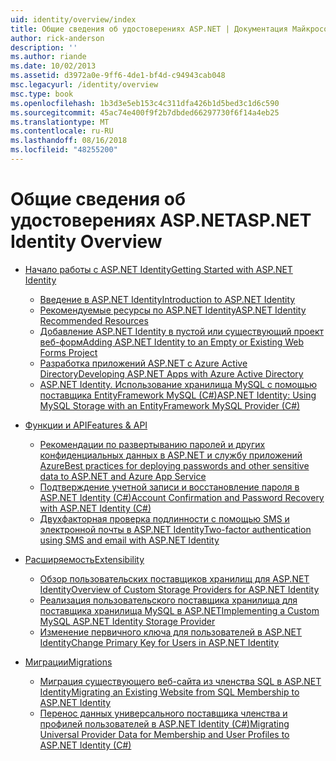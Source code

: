 ```yaml
---
uid: identity/overview/index
title: Общие сведения об удостоверениях ASP.NET | Документация Майкрософт
author: rick-anderson
description: ''
ms.author: riande
ms.date: 10/02/2013
ms.assetid: d3972a0e-9ff6-4de1-bf4d-c94943cab048
msc.legacyurl: /identity/overview
msc.type: book
ms.openlocfilehash: 1b3d3e5eb153c4c311dfa426b1d5bed3c1d6c590
ms.sourcegitcommit: 45ac74e400f9f2b7dbded66297730f6f14a4eb25
ms.translationtype: MT
ms.contentlocale: ru-RU
ms.lasthandoff: 08/16/2018
ms.locfileid: "48255200"
---
```

<a name="aspnet-identity-overview"></a><span data-ttu-id="30a8d-102">Общие сведения об удостоверениях ASP.NET</span><span class="sxs-lookup"><span data-stu-id="30a8d-102">ASP.NET Identity Overview</span></span>
====================
- [<span data-ttu-id="30a8d-103">Начало работы с ASP.NET Identity</span><span class="sxs-lookup"><span data-stu-id="30a8d-103">Getting Started with ASP.NET Identity</span></span>](getting-started/index.md)

    - [<span data-ttu-id="30a8d-104">Введение в ASP.NET Identity</span><span class="sxs-lookup"><span data-stu-id="30a8d-104">Introduction to ASP.NET Identity</span></span>](getting-started/introduction-to-aspnet-identity.md)
    - [<span data-ttu-id="30a8d-105">Рекомендуемые ресурсы по ASP.NET Identity</span><span class="sxs-lookup"><span data-stu-id="30a8d-105">ASP.NET Identity Recommended Resources</span></span>](getting-started/aspnet-identity-recommended-resources.md)
    - [<span data-ttu-id="30a8d-106">Добавление ASP.NET Identity в пустой или существующий проект веб-форм</span><span class="sxs-lookup"><span data-stu-id="30a8d-106">Adding ASP.NET Identity to an Empty or Existing Web Forms Project</span></span>](getting-started/adding-aspnet-identity-to-an-empty-or-existing-web-forms-project.md)
    - [<span data-ttu-id="30a8d-107">Разработка приложений ASP.NET с Azure Active Directory</span><span class="sxs-lookup"><span data-stu-id="30a8d-107">Developing ASP.NET Apps with Azure Active Directory</span></span>](getting-started/developing-aspnet-apps-with-windows-azure-active-directory.md)
    - [<span data-ttu-id="30a8d-108">ASP.NET Identity. Использование хранилища MySQL с помощью поставщика EntityFramework MySQL (C#)</span><span class="sxs-lookup"><span data-stu-id="30a8d-108">ASP.NET Identity: Using MySQL Storage with an EntityFramework MySQL Provider (C#)</span></span>](getting-started/aspnet-identity-using-mysql-storage-with-an-entityframework-mysql-provider.md)
- [<span data-ttu-id="30a8d-109">Функции и API</span><span class="sxs-lookup"><span data-stu-id="30a8d-109">Features & API</span></span>](features-api/index.md)

    - [<span data-ttu-id="30a8d-110">Рекомендации по развертыванию паролей и других конфиденциальных данных в ASP.NET и службу приложений Azure</span><span class="sxs-lookup"><span data-stu-id="30a8d-110">Best practices for deploying passwords and other sensitive data to ASP.NET and Azure App Service</span></span>](features-api/best-practices-for-deploying-passwords-and-other-sensitive-data-to-aspnet-and-azure.md)
    - [<span data-ttu-id="30a8d-111">Подтверждение учетной записи и восстановление пароля в ASP.NET Identity (C#)</span><span class="sxs-lookup"><span data-stu-id="30a8d-111">Account Confirmation and Password Recovery with ASP.NET Identity (C#)</span></span>](features-api/account-confirmation-and-password-recovery-with-aspnet-identity.md)
    - [<span data-ttu-id="30a8d-112">Двухфакторная проверка подлинности с помощью SMS и электронной почты в ASP.NET Identity</span><span class="sxs-lookup"><span data-stu-id="30a8d-112">Two-factor authentication using SMS and email with ASP.NET Identity</span></span>](features-api/two-factor-authentication-using-sms-and-email-with-aspnet-identity.md)
- [<span data-ttu-id="30a8d-113">Расширяемость</span><span class="sxs-lookup"><span data-stu-id="30a8d-113">Extensibility</span></span>](extensibility/index.md)

    - [<span data-ttu-id="30a8d-114">Обзор пользовательских поставщиков хранилищ для ASP.NET Identity</span><span class="sxs-lookup"><span data-stu-id="30a8d-114">Overview of Custom Storage Providers for ASP.NET Identity</span></span>](extensibility/overview-of-custom-storage-providers-for-aspnet-identity.md)
    - [<span data-ttu-id="30a8d-115">Реализация пользовательского поставщика хранилища для поставщика хранилища MySQL в ASP.NET</span><span class="sxs-lookup"><span data-stu-id="30a8d-115">Implementing a Custom MySQL ASP.NET Identity Storage Provider</span></span>](extensibility/implementing-a-custom-mysql-aspnet-identity-storage-provider.md)
    - [<span data-ttu-id="30a8d-116">Изменение первичного ключа для пользователей в ASP.NET Identity</span><span class="sxs-lookup"><span data-stu-id="30a8d-116">Change Primary Key for Users in ASP.NET Identity</span></span>](extensibility/change-primary-key-for-users-in-aspnet-identity.md)
- [<span data-ttu-id="30a8d-117">Миграции</span><span class="sxs-lookup"><span data-stu-id="30a8d-117">Migrations</span></span>](migrations/index.md)

    - [<span data-ttu-id="30a8d-118">Миграция существующего веб-сайта из членства SQL в ASP.NET Identity</span><span class="sxs-lookup"><span data-stu-id="30a8d-118">Migrating an Existing Website from SQL Membership to ASP.NET Identity</span></span>](migrations/migrating-an-existing-website-from-sql-membership-to-aspnet-identity.md)
    - [<span data-ttu-id="30a8d-119">Перенос данных универсального поставщика членства и профилей пользователей в ASP.NET Identity (C#)</span><span class="sxs-lookup"><span data-stu-id="30a8d-119">Migrating Universal Provider Data for Membership and User Profiles to ASP.NET Identity (C#)</span></span>](migrations/migrating-universal-provider-data-for-membership-and-user-profiles-to-aspnet-identity.md)
